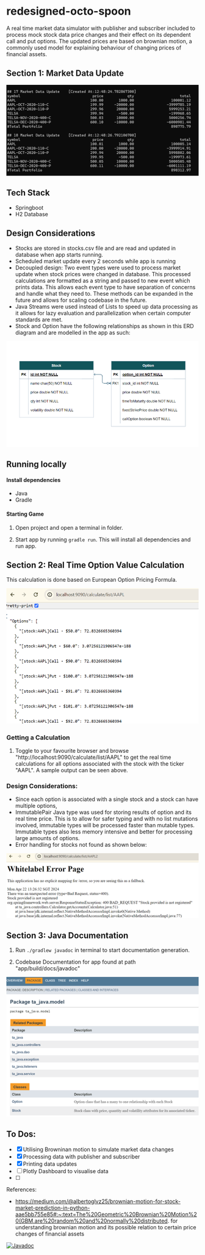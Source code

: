 # redesigned-octo-spoon
A real time market data simulator with publisher and subscriber included to process mock stock data price changes and their effect on its dependent call and put options. The updated prices are based on brownian motion, a commonly used model for explaining behaviour of changing prices of financial assets.

## Section 1: Market Data Update
![](./images/sampleOutputSubscriber.png)

## Tech Stack
- Springboot
- H2 Database

## Design Considerations
- Stocks are stored in stocks.csv file and are read and updated in database when app starts running.
- Scheduled market update every 2 seconds while app is running 
- Decoupled design: Two event types were used to process market update when stock prices were changed in database. This processed calculations are formatted as a string and passed to new event which prints data. This allows each event type to have separation of concerns and handle what they need to. These methods can be expanded in the future and allows for scaling codebase in the future.
- Java Streams were used instead of Lists to speed up data processing as it allows for lazy evaluation and parallelization when certain computer standards are met.
- Stock and Option have the following relationships as shown in this ERD diagram and are modelled in the app as such:

![](./images/ERDDiagram.png)

## Running locally

#### Install dependencies
- Java
- Gradle

#### Starting Game
1. Open project and open a terminal in folder.
 
2. Start app by running ```gradle run```. This will install all dependencies and run app.

## Section 2: Real Time Option Value Calculation 

This calculation is done based on European Option Pricing Formula.

![](./images/sampleRealTimeCalculation.png)

### Getting a Calculation

1. Toggle to your favourite browser and browse "http://localhost:9090/calculate/list/AAPL" to get the real time calculations for all options associated with the stock with the ticker "AAPL". A sample output can be seen above.


### Design Considerations:
- Since each option is associated with a single stock and a stock can have multiple options,  
- ImmutablePair Java type was used for storing results of option and its real time price. This is to allow for safer typing and with no list mutations involved, immutable types will be processed faster than mutable types. Immutable types also less memory intensive and better for processing large amounts of options. 
- Error handling for stocks not found as shown below:

![](./images/stockNotFoundErrorPage.png)

## Section 3: Java Documentation

1. Run ```./gradlew javadoc``` in terminal to start documentation generation.

2. Codebase Documentation for app found at path "app/build/docs/javadoc"

![](./images/javadoc_models.png)

## To Dos:
- [x] Utilising Browninan motion to simulate market data changes
- [x] Processing data with publisher and subscriber
- [x] Printing data updates 
- [ ] Plotly Dashboard to visualise data
- [ ] 

References:
- https://medium.com/@albertoglvz25/brownian-motion-for-stock-market-prediction-in-python-aae5bb755e85#:~:text=The%20Geometric%20Brownian%20Motion%20(GBM,are%20random%20and%20normally%20distributed. for understanding brownian motion and its possible relation to certain price changes of financial assets

[![Javadoc](https://img.shields.io/badge/JavaDoc-Online-green)](https://cyberbeam524.github.io/redesigned-octo-spoon/javadoc/)